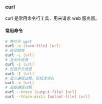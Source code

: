 ### curl

curl 是常用命令行工具，用来请求 web 服务器。

#### 常用命令

```bash
# 等价于 wget
curl -o [save-file] [url]
# 自动跳转
curl -L [url]
# 显示头信息
curl -i [url]
# 仅显示头信息
curl -I [url]
# 显示通信过程，包括请求头
curl -v [url]
# 追踪通信过程
curl --trace [output-file] [url]
curl --trace-ascii [output-file] [url]
```

